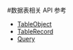 #数据表相关 API 参考

- [TableObject](/1.x/js-sdk/schema/frag/table-object.md)
- [TableRecord](/1.x/js-sdk/schema/frag/table-record.md)
- [Query](/1.x/js-sdk/schema/frag/query.md)
